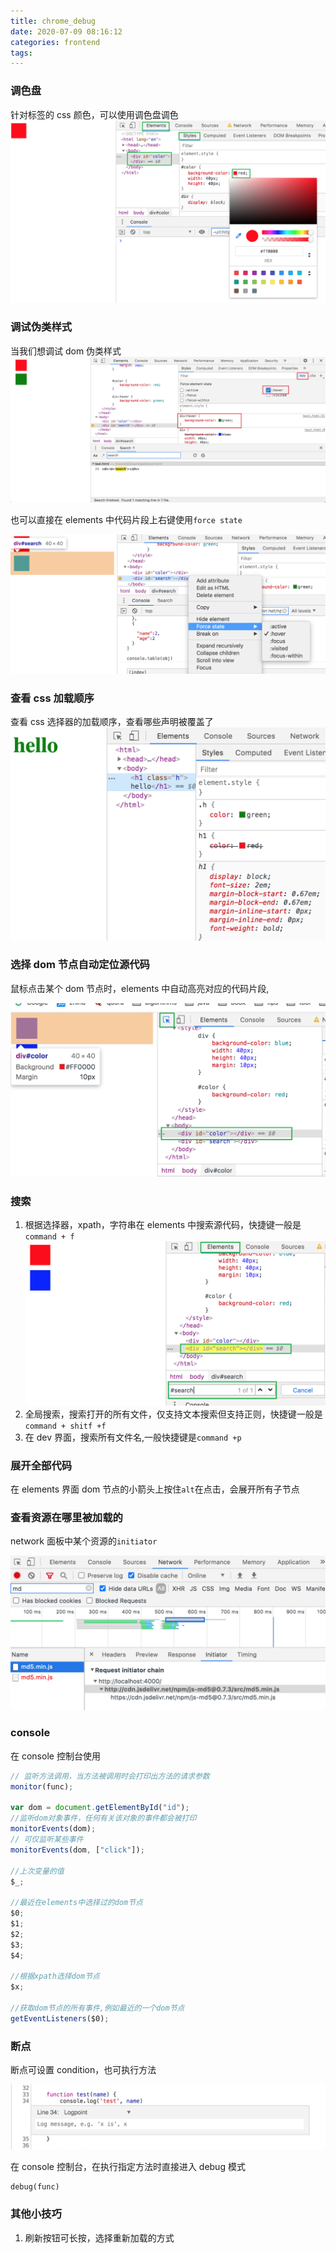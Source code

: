 ```yaml
---
title: chrome_debug
date: 2020-07-09 08:16:12
categories: frontend
tags:
---
```


### 调色盘

针对标签的 css 颜色，可以使用调色盘调色
![chrome-debug_调色盘](./images/chrome-debug_调色盘.png)

### 调试伪类样式

当我们想调试 dom 伪类样式
![chrome-debug_操作设置.png](./images/chrome-debug_操作设置.png)

也可以直接在 elements 中代码片段上右键使用`force state`

![chrome-debug_force_state.png](./images/chrome-debug_force_state.png)

### 查看 css 加载顺序

查看 css 选择器的加载顺序，查看哪些声明被覆盖了
![chrome-debug_css查看.png](./images/chrome-debug_css查看.png)

### 选择 dom 节点自动定位源代码

鼠标点击某个 dom 节点时，elements 中自动高亮对应的代码片段,

![chrome-debug_自动定位源代码.png](./images/chrome-debug_自动定位源代码.png)

### 搜索

1. 根据选择器，xpath，字符串在 elements 中搜索源代码，快捷键一般是`command + f`
   ![chrome-debug_搜索源代码.png](./images/chrome-debug_搜索源代码.png)
2. 全局搜索，搜索打开的所有文件，仅支持文本搜索但支持正则，快捷键一般是`command + shitf +f`
3. 在 dev 界面，搜索所有文件名,一般快捷键是`command +p`

### 展开全部代码

在 elements 界面 dom 节点的小箭头上按住`alt`在点击，会展开所有子节点

### 查看资源在哪里被加载的

network 面板中某个资源的`initiator`

![chrome-debug_initiator.png](./images/chrome-debug_initiator.png)

### console

在 console 控制台使用

```javascript
// 监听方法调用，当方法被调用时会打印出方法的请求参数
monitor(func);

var dom = document.getElementById("id");
//监听dom对象事件，任何有关该对象的事件都会被打印
monitorEvents(dom);
// 可仅监听某些事件
monitorEvents(dom, ["click"]);

//上次变量的值
$_;

//最近在elements中选择过的dom节点
$0;
$1;
$2;
$3;
$4;

//根据xpath选择dom节点
$x;

//获取dom节点的所有事件,例如最近的一个dom节点
getEventListeners($0);
```

### 断点

断点可设置 condition，也可执行方法

![chrome-debug_设置断点.png](./images/chrome-debug_设置断点.png)

在 console 控制台，在执行指定方法时直接进入 debug 模式

```shell
debug(func)
```

### 其他小技巧

1. 刷新按钮可长按，选择重新加载的方式
